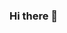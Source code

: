 ### Hi there 👋

<!--
**LuisSandovalCode/LuisSandovalCode** is a ✨ _special_ ✨ repository because its `README.md` (this file) appears on your GitHub profile.



-I am a developer, so I like learning a lot everyday in my job, University and Home.
-I dream is to become a greatest developer because a I love this career and love that I am doing now, so I would like to help people with technology
-My favorite programming languages are:
--C#
--Kotlin
--JavaScript (Frameworks like React)

FB https://www.facebook.com/SandovalCode/
Instagram https://www.instagram.com/sandoval1697/?hl=es-la
Linkeding https://www.linkedin.com/in/luissandoval18/
